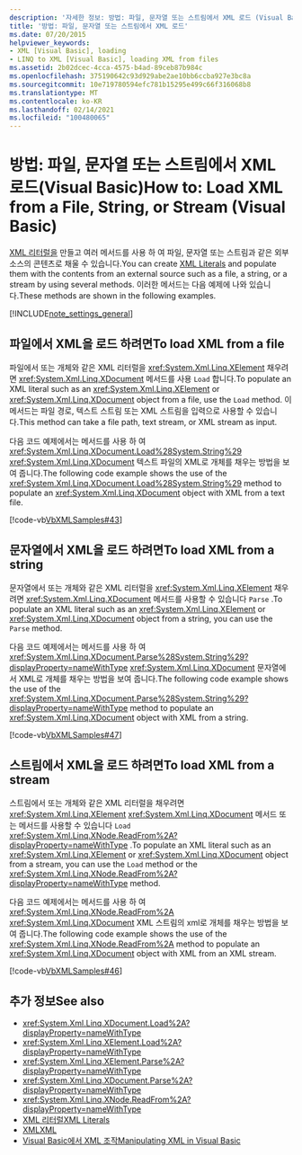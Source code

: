 ```yaml
---
description: '자세한 정보: 방법: 파일, 문자열 또는 스트림에서 XML 로드 (Visual Basic)'
title: '방법: 파일, 문자열 또는 스트림에서 XML 로드'
ms.date: 07/20/2015
helpviewer_keywords:
- XML [Visual Basic], loading
- LINQ to XML [Visual Basic], loading XML from files
ms.assetid: 2b02dcec-4cca-4575-b4ad-89ceb87b984c
ms.openlocfilehash: 375190642c93d929abe2ae10bb6ccba927e3bc8a
ms.sourcegitcommit: 10e719780594efc781b15295e499c66f316068b8
ms.translationtype: MT
ms.contentlocale: ko-KR
ms.lasthandoff: 02/14/2021
ms.locfileid: "100480065"
---
```

# <a name="how-to-load-xml-from-a-file-string-or-stream-visual-basic"></a><span data-ttu-id="59b28-103">방법: 파일, 문자열 또는 스트림에서 XML 로드(Visual Basic)</span><span class="sxs-lookup"><span data-stu-id="59b28-103">How to: Load XML from a File, String, or Stream (Visual Basic)</span></span>

<span data-ttu-id="59b28-104">[XML 리터럴을](../../../language-reference/xml-literals/index.md) 만들고 여러 메서드를 사용 하 여 파일, 문자열 또는 스트림과 같은 외부 소스의 콘텐츠로 채울 수 있습니다.</span><span class="sxs-lookup"><span data-stu-id="59b28-104">You can create [XML Literals](../../../language-reference/xml-literals/index.md) and populate them with the contents from an external source such as a file, a string, or a stream by using several methods.</span></span> <span data-ttu-id="59b28-105">이러한 메서드는 다음 예제에 나와 있습니다.</span><span class="sxs-lookup"><span data-stu-id="59b28-105">These methods are shown in the following examples.</span></span>

[!INCLUDE[note_settings_general](~/includes/note-settings-general-md.md)]

## <a name="to-load-xml-from-a-file"></a><span data-ttu-id="59b28-106">파일에서 XML을 로드 하려면</span><span class="sxs-lookup"><span data-stu-id="59b28-106">To load XML from a file</span></span>

<span data-ttu-id="59b28-107">파일에서 또는 개체와 같은 XML 리터럴을 <xref:System.Xml.Linq.XElement> 채우려면 <xref:System.Xml.Linq.XDocument> 메서드를 사용 `Load` 합니다.</span><span class="sxs-lookup"><span data-stu-id="59b28-107">To populate an XML literal such as an <xref:System.Xml.Linq.XElement> or <xref:System.Xml.Linq.XDocument> object from a file, use the `Load` method.</span></span> <span data-ttu-id="59b28-108">이 메서드는 파일 경로, 텍스트 스트림 또는 XML 스트림을 입력으로 사용할 수 있습니다.</span><span class="sxs-lookup"><span data-stu-id="59b28-108">This method can take a file path, text stream, or XML stream as input.</span></span>

<span data-ttu-id="59b28-109">다음 코드 예제에서는 메서드를 사용 하 여 <xref:System.Xml.Linq.XDocument.Load%28System.String%29> <xref:System.Xml.Linq.XDocument> 텍스트 파일의 XML로 개체를 채우는 방법을 보여 줍니다.</span><span class="sxs-lookup"><span data-stu-id="59b28-109">The following code example shows the use of the <xref:System.Xml.Linq.XDocument.Load%28System.String%29> method to populate an <xref:System.Xml.Linq.XDocument> object with XML from a text file.</span></span>

[!code-vb[VbXMLSamples#43](~/samples/snippets/visualbasic/VS_Snippets_VBCSharp/VbXMLSamples/VB/XMLSamples15.vb#43)]

## <a name="to-load-xml-from-a-string"></a><span data-ttu-id="59b28-110">문자열에서 XML을 로드 하려면</span><span class="sxs-lookup"><span data-stu-id="59b28-110">To load XML from a string</span></span>

<span data-ttu-id="59b28-111">문자열에서 또는 개체와 같은 XML 리터럴을 <xref:System.Xml.Linq.XElement> 채우려면 <xref:System.Xml.Linq.XDocument> 메서드를 사용할 수 있습니다 `Parse` .</span><span class="sxs-lookup"><span data-stu-id="59b28-111">To populate an XML literal such as an <xref:System.Xml.Linq.XElement> or <xref:System.Xml.Linq.XDocument> object from a string, you can use the `Parse` method.</span></span>

<span data-ttu-id="59b28-112">다음 코드 예제에서는 메서드를 사용 하 여 <xref:System.Xml.Linq.XDocument.Parse%28System.String%29?displayProperty=nameWithType> <xref:System.Xml.Linq.XDocument> 문자열에서 XML로 개체를 채우는 방법을 보여 줍니다.</span><span class="sxs-lookup"><span data-stu-id="59b28-112">The following code example shows the use of the <xref:System.Xml.Linq.XDocument.Parse%28System.String%29?displayProperty=nameWithType> method to populate an <xref:System.Xml.Linq.XDocument> object with XML from a string.</span></span>

[!code-vb[VbXMLSamples#47](~/samples/snippets/visualbasic/VS_Snippets_VBCSharp/VbXMLSamples/VB/XMLSamples15.vb#47)]

## <a name="to-load-xml-from-a-stream"></a><span data-ttu-id="59b28-113">스트림에서 XML을 로드 하려면</span><span class="sxs-lookup"><span data-stu-id="59b28-113">To load XML from a stream</span></span>

<span data-ttu-id="59b28-114">스트림에서 또는 개체와 같은 XML 리터럴을 채우려면 <xref:System.Xml.Linq.XElement> <xref:System.Xml.Linq.XDocument> 메서드 또는 메서드를 사용할 수 있습니다 `Load` <xref:System.Xml.Linq.XNode.ReadFrom%2A?displayProperty=nameWithType> .</span><span class="sxs-lookup"><span data-stu-id="59b28-114">To populate an XML literal such as an <xref:System.Xml.Linq.XElement> or <xref:System.Xml.Linq.XDocument> object from a stream, you can use the `Load` method or the <xref:System.Xml.Linq.XNode.ReadFrom%2A?displayProperty=nameWithType> method.</span></span>

<span data-ttu-id="59b28-115">다음 코드 예제에서는 메서드를 사용 하 여 <xref:System.Xml.Linq.XNode.ReadFrom%2A> <xref:System.Xml.Linq.XDocument> XML 스트림의 xml로 개체를 채우는 방법을 보여 줍니다.</span><span class="sxs-lookup"><span data-stu-id="59b28-115">The following code example shows the use of the <xref:System.Xml.Linq.XNode.ReadFrom%2A> method to populate an <xref:System.Xml.Linq.XDocument> object with XML from an XML stream.</span></span>

[!code-vb[VbXMLSamples#46](~/samples/snippets/visualbasic/VS_Snippets_VBCSharp/VbXMLSamples/VB/XMLSamples15.vb#46)]

## <a name="see-also"></a><span data-ttu-id="59b28-116">추가 정보</span><span class="sxs-lookup"><span data-stu-id="59b28-116">See also</span></span>

- <xref:System.Xml.Linq.XDocument.Load%2A?displayProperty=nameWithType>
- <xref:System.Xml.Linq.XElement.Load%2A?displayProperty=nameWithType>
- <xref:System.Xml.Linq.XElement.Parse%2A?displayProperty=nameWithType>
- <xref:System.Xml.Linq.XDocument.Parse%2A?displayProperty=nameWithType>
- <xref:System.Xml.Linq.XNode.ReadFrom%2A?displayProperty=nameWithType>
- [<span data-ttu-id="59b28-117">XML 리터럴</span><span class="sxs-lookup"><span data-stu-id="59b28-117">XML Literals</span></span>](../../../language-reference/xml-literals/index.md)
- [<span data-ttu-id="59b28-118">XML</span><span class="sxs-lookup"><span data-stu-id="59b28-118">XML</span></span>](index.md)
- [<span data-ttu-id="59b28-119">Visual Basic에서 XML 조작</span><span class="sxs-lookup"><span data-stu-id="59b28-119">Manipulating XML in Visual Basic</span></span>](manipulating-xml.md)
